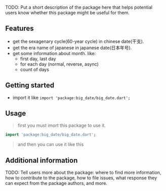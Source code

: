 <!-- 
This README describes the package. If you publish this package to pub.dev,
this README's contents appear on the landing page for your package.

For information about how to write a good package README, see the guide for
[writing package pages](https://dart.dev/guides/libraries/writing-package-pages). 

For general information about developing packages, see the Dart guide for
[creating packages](https://dart.dev/guides/libraries/create-library-packages)
and the Flutter guide for
[developing packages and plugins](https://flutter.dev/developing-packages). 
-->

TODO: Put a short description of the package here that helps potential users
know whether this package might be useful for them.

## Features

- get the sexagenary cycle(60-year cycle) in chinese date(干支).
- get the era name of japanese in japanese date(日本年号).
- get some information about month. like:
  - first day, last day
  - for each day (normal, reverse, async)
  - count of days

## Getting started

- import it like `import 'package:big_date/big_date.dart';`

## Usage

> first you must imort this package to use it.

```dart
import 'package:big_date/big_date.dart';
```

> and then you can use it like this

## Additional information

TODO: 
Tell users more about the package: 
where to find more information, 
how to contribute to the package, 
how to file issues, what response they can expect 
from the package authors, and more.
